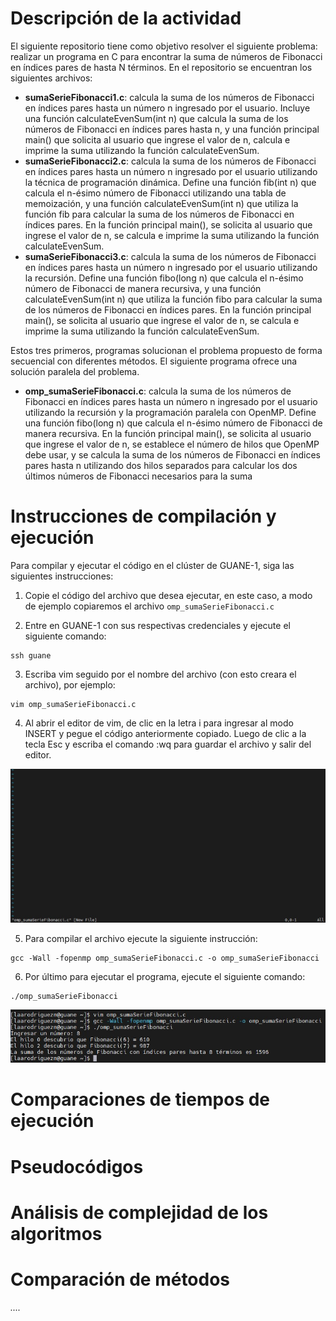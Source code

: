 # Descripción de la actividad

El siguiente repositorio tiene como objetivo resolver el siguiente problema: realizar un programa en C para encontrar la suma de números de Fibonacci en índices pares de hasta N términos. En el repositorio se encuentran los siguientes archivos: 
- **sumaSerieFibonacci1.c**: calcula la suma de los números de Fibonacci en índices pares hasta un número n ingresado por el usuario. Incluye una función calculateEvenSum(int n) que calcula la suma de los números de Fibonacci en índices pares hasta n, y una función principal main() que solicita al usuario que ingrese el valor de n, calcula e imprime la suma utilizando la función calculateEvenSum.
- **sumaSerieFibonacci2.c**: calcula la suma de los números de Fibonacci en índices pares hasta un número n ingresado por el usuario utilizando la técnica de programación dinámica. Define una función fib(int n) que calcula el n-ésimo número de Fibonacci utilizando una tabla de memoización, y una función calculateEvenSum(int n) que utiliza la función fib para calcular la suma de los números de Fibonacci en índices pares. En la función principal main(), se solicita al usuario que ingrese el valor de n, se calcula e imprime la suma utilizando la función calculateEvenSum.
- **sumaSerieFibonacci3.c**: calcula la suma de los números de Fibonacci en índices pares hasta un número n ingresado por el usuario utilizando la recursión. Define una función fibo(long n) que calcula el n-ésimo número de Fibonacci de manera recursiva, y una función calculateEvenSum(int n) que utiliza la función fibo para calcular la suma de los números de Fibonacci en índices pares. En la función principal main(), se solicita al usuario que ingrese el valor de n, se calcula e imprime la suma utilizando la función calculateEvenSum.
  
Estos tres primeros, programas solucionan el problema propuesto de forma secuencial con diferentes métodos. El siguiente programa ofrece una solución paralela del problema. 

- **omp_sumaSerieFibonacci.c**: calcula la suma de los números de Fibonacci en índices pares hasta un número n ingresado por el usuario utilizando la recursión y la programación paralela con OpenMP. Define una función fibo(long n) que calcula el n-ésimo número de Fibonacci de manera recursiva. En la función principal main(), se solicita al usuario que ingrese el valor de n, se establece el número de hilos que OpenMP debe usar, y se calcula la suma de los números de Fibonacci en índices pares hasta n utilizando dos hilos separados para calcular los dos últimos números de Fibonacci necesarios para la suma

# Instrucciones de compilación y ejecución

Para compilar y ejecutar el código en el clúster de GUANE-1, siga las siguientes instrucciones: 

1. Copie el código del archivo que desea ejecutar, en este caso, a modo de ejemplo copiaremos el archivo `omp_sumaSerieFibonacci.c`
   
2. Entre en GUANE-1 con sus respectivas credenciales y ejecute el siguiente comando: 
   
  ```
  ssh guane 
  ```
3. Escriba vim seguido por el nombre del archivo (con esto creara el archivo), por ejemplo:
  ```
  vim omp_sumaSerieFibonacci.c
  ```
4. Al abrir el editor de vim, de clic en la letra i para ingresar al modo INSERT y pegue el código anteriormente copiado. Luego de clic a la tecla Esc y escriba el comando :wq para guardar el archivo y salir del editor.

![img1](./Recursos/EditorVim.jpg)

5. Para compilar el archivo ejecute la siguiente instrucción:
  ```
  gcc -Wall -fopenmp omp_sumaSerieFibonacci.c -o omp_sumaSerieFibonacci
  ```
6. Por último para ejecutar el programa, ejecute el siguiente comando:

  ```
  ./omp_sumaSerieFibonacci
  ```
![img2](./Recursos/Comandos.jpg)

# Comparaciones de tiempos de ejecución 

# Pseudocódigos

# Análisis de complejidad de los algoritmos

# Comparación de métodos

*....*
